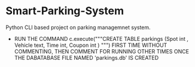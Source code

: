 # Smart-Parking-System
Python CLI based project on parking managemnet system.

* RUN THE COMMAND c.execute("""CREATE TABLE parkings (Spot int ,
                                     Vehicle text,
                                      Time int,
                                      Coupon int ) """)
    FIRST TIME WITHOUT COMMENTING, THEN COMMENT FOR RUNNING OTHER TIMES ONCE THE DABATABASE FILE NAMED 'parkings.db' IS CREATED
    
